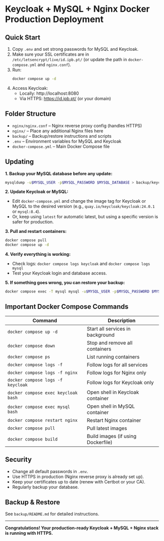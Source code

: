 # Keycloak + MySQL + Nginx Docker Production Deployment

## Quick Start
1. Copy `.env` and set strong passwords for MySQL and Keycloak.
2. Make sure your SSL certificates are in `/etc/letsencrypt/live/id.ipb.pt/` (or update the path in `docker-compose.yml` and `nginx.conf`).
3. Run:
   ```bash
   docker compose up -d
   ```
4. Access Keycloak:
   - Locally: http://localhost:8080
   - Via HTTPS: https://id.ipb.pt/ (or your domain)

## Folder Structure
- `nginx/nginx.conf` – Nginx reverse proxy config (handles HTTPS)
- `nginx/` – Place any additional Nginx files here
- `backup/` – Backup/restore instructions and scripts
- `.env` – Environment variables for MySQL and Keycloak
- `docker-compose.yml` – Main Docker Compose file

## Updating

**1. Backup your MySQL database before any update:**

```bash
mysqldump -u$MYSQL_USER -p$MYSQL_PASSWORD $MYSQL_DATABASE > backup/keycloak_backup_$(date +%F).sql
```

**2. Update Keycloak or MySQL:**
- Edit `docker-compose.yml` and change the image tag for Keycloak or MySQL to the desired version (e.g., `quay.io/keycloak/keycloak:24.0.1` or `mysql:8.4`).
- Or, keep using `latest` for automatic latest, but using a specific version is safer for production.

**3. Pull and restart containers:**

```bash
docker compose pull
docker compose up -d
```

**4. Verify everything is working:**
- Check logs: `docker compose logs keycloak` and `docker compose logs mysql`
- Test your Keycloak login and database access.

**5. If something goes wrong, you can restore your backup:**

```bash
docker compose exec -T mysql mysql -u$MYSQL_USER -p$MYSQL_PASSWORD $MYSQL_DATABASE < backup/keycloak_backup_YYYY-MM-DD.sql
```

## Important Docker Compose Commands

| Command                                 | Description                       |
|-----------------------------------------|-----------------------------------|
| `docker compose up -d`                  | Start all services in background  |
| `docker compose down`                   | Stop and remove all containers    |
| `docker compose ps`                     | List running containers           |
| `docker compose logs -f`                | Follow logs for all services      |
| `docker compose logs -f nginx`          | Follow logs for Nginx only        |
| `docker compose logs -f keycloak`       | Follow logs for Keycloak only     |
| `docker compose exec keycloak bash`     | Open shell in Keycloak container  |
| `docker compose exec mysql bash`        | Open shell in MySQL container     |
| `docker compose restart nginx`          | Restart Nginx container           |
| `docker compose pull`                   | Pull latest images                |
| `docker compose build`                  | Build images (if using Dockerfile)|

## Security
- Change all default passwords in `.env`.
- Use HTTPS in production (Nginx reverse proxy is already set up).
- Keep your certificates up to date (renew with Certbot or your CA).
- Regularly backup your database.

## Backup & Restore
See `backup/README.md` for detailed instructions.

---

**Congratulations! Your production-ready Keycloak + MySQL + Nginx stack is running with HTTPS.**
